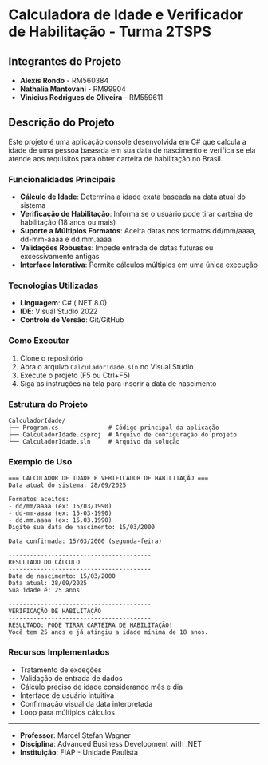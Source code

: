 # Calculadora de Idade e Verificador de Habilitação - Turma 2TSPS

## Integrantes do Projeto

- **Alexis Rondo** - RM560384
- **Nathalia Mantovani** - RM99904  
- **Vinicius Rodrigues de Oliveira** - RM559611

## Descrição do Projeto

Este projeto é uma aplicação console desenvolvida em C# que calcula a idade de uma pessoa baseada em sua data de nascimento e verifica se ela atende aos requisitos para obter carteira de habilitação no Brasil.

### Funcionalidades Principais

- **Cálculo de Idade**: Determina a idade exata baseada na data atual do sistema
- **Verificação de Habilitação**: Informa se o usuário pode tirar carteira de habilitação (18 anos ou mais)
- **Suporte a Múltiplos Formatos**: Aceita datas nos formatos dd/mm/aaaa, dd-mm-aaaa e dd.mm.aaaa
- **Validações Robustas**: Impede entrada de datas futuras ou excessivamente antigas
- **Interface Interativa**: Permite cálculos múltiplos em uma única execução

### Tecnologias Utilizadas

- **Linguagem**: C# (.NET 8.0)
- **IDE**: Visual Studio 2022
- **Controle de Versão**: Git/GitHub

### Como Executar

1. Clone o repositório
2. Abra o arquivo `CalculadorIdade.sln` no Visual Studio
3. Execute o projeto (F5 ou Ctrl+F5)
4. Siga as instruções na tela para inserir a data de nascimento

### Estrutura do Projeto

```
CalculadorIdade/
├── Program.cs              # Código principal da aplicação
├── CalculadorIdade.csproj  # Arquivo de configuração do projeto
└── CalculadorIdade.sln     # Arquivo da solução
```

### Exemplo de Uso

```
=== CALCULADOR DE IDADE E VERIFICADOR DE HABILITAÇÃO ===
Data atual do sistema: 28/09/2025

Formatos aceitos:
- dd/mm/aaaa (ex: 15/03/1990)
- dd-mm-aaaa (ex: 15-03-1990)
- dd.mm.aaaa (ex: 15.03.1990)
Digite sua data de nascimento: 15/03/2000

Data confirmada: 15/03/2000 (segunda-feira)

----------------------------------------
RESULTADO DO CÁLCULO
----------------------------------------
Data de nascimento: 15/03/2000
Data atual: 28/09/2025
Sua idade é: 25 anos

----------------------------------------
VERIFICAÇÃO DE HABILITAÇÃO
----------------------------------------
RESULTADO: PODE TIRAR CARTEIRA DE HABILITAÇÃO!
Você tem 25 anos e já atingiu a idade mínima de 18 anos.
```

### Recursos Implementados

- Tratamento de exceções
- Validação de entrada de dados
- Cálculo preciso de idade considerando mês e dia
- Interface de usuário intuitiva
- Confirmação visual da data interpretada
- Loop para múltiplos cálculos

---
- **Professor**: Marcel Stefan Wagner
- **Disciplina**: Advanced Business Development with .NET
- **Instituição**: FIAP - Unidade Paulista
